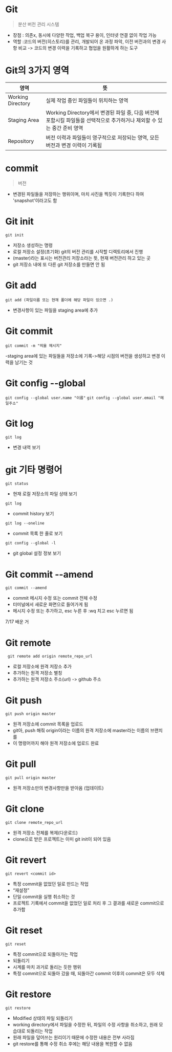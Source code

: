 # Git
> 분산 버전 관리 시스템
- 장점 : 의존x, 동시에 다양한 작업, 백업 복구 용이, 인터넷 연결 없이 작업 가능
- 역할 :코드의 버전(히스토리)를 관리, 개발되어 온 과정 파악, 이전 버전과의 변경 사항 비교
-> 코드의 변경 이력을 기록하고 협업을 원활하게 하는 도구

# Git의 3가지 영역
| 영역 | 뜻 |
| --- | --- |
| Working Directory | 실제 작업 중인 파일들이 위치하는 영역 |
| Staging Area | Working Directory에서 변경된 파일 중, 다음 버전에 포함시킬 파일들을 선택적으로 추가하거나 제외할 수 있는 중간 준비 영역 |
| Repository | 버전 이력과 파일들이 영구적으로 저장되는 영역, 모든 버전과 변경 이력이 기록됨 |

# commit
> 버전
- 변경된 파일들을 저장하는 행위이며, 마치 사진을 찍듯이 기록한다 하여 'snapshot'이라고도 함

# Git init
```git init```

- 저장소 생성하는 명령
- 로컬 저장소 설정(초기화) git의 버전 관리를 시작할 디렉토리에서 진행
- (master)라는 표시는 버전관리 저장소라는 뜻, 현재 버전관리 하고 있는 곳
- git 저장소 내에 또 다른 git 저장소를 만들면 안 됨

# Git add
```git add (파일이름 또는 현재 폴더에 해당 파일이 있으면 .)```

- 변경사항이 있는 파일을 staging area에 추가

# Git commit
```git commit -m "띄울 메시지"```

-staging area에 있는 파일들을 저장소에 기록->해당 시점의 버전을 생성하고 변경 이력을 남기는 것

# Git config --global
```git config --global user.name "이름"```
```git config --global user.email "메일주소"```

# Git log
```git log```

- 변경 내역 보기

# git 기타 명령어
```git status```
- 현재 로컬 저장소의 파일 상태 보기

```git log```
- commit history 보기

```git log --oneline```
- commit 목록 한 줄로 보기

```git config --global -l```
- git global 설정 정보 보기

# Git commit --amend
```git commit --amend```

- commit 메시지 수정 또는 commit 전체 수정
- 터미널에서 새로운 화면으로 들어가게 됨
- 메시지 수정 또는 추가하고, esc 누른 후 :wq 치고 esc 누르면 됨

7/17 배운 거
# Git remote
``` git remote add origin remote_repo_url```

- 로컬 저장소에 원격 저장소 추가
- 추가하는 원격 저장소 별칭
- 추가하는 원격 저장소 주소(url)
-> github 주소

# Git push
```git push origin master```

- 원격 저장소에 commit 목록을 업로드
- git아, push 해줘 origin이라는 이름의 원격 저장소에 master라는 이름의 브랜치를
- 이 명령어까지 해야 원격 저장소에 업로드 완료

# Git pull
```git pull origin master```

- 원격 저장소만의 변경사항만을 받아옴 (업데이트)

# Git clone
```git clone remote_repo_url```

- 원격 저장소 전체를 복제(다운로드)
- clone으로 받은 프로젝트는 이미 git init이 되어 있음

# Git revert
```git revert <commit id>```

- 특정 commit을 없었던 일로 만드는 작업
- “재설정”
- 단일 commit을 실행 취소하는 것
- 프로젝트 기록에서 commit을 없었던 일로 처리 후 그 결과를 새로운 commit으로 추가함

# Git reset
```git reset```

- 특정 commit으로 되돌아가는 작업
- 되돌리기
- 시계를 마치 과거로 돌리는 듯한 행위
- 특정 commit으로 되돌아 갔을 때, 되돌아간 commit 이후의 commit은 모두 삭제

# Git restore
```git restore```

- Modified 상태의 파일 되돌리기
- working directory에서 파일을 수정한 뒤, 파일의 수정 사항을 취소하고, 원래 모습대로 되돌리는 작업
- 원래 파일을 덮어쓰는 원리이기 때문에 수정한 내용은 전부 사라짐
- git restore를 통해 수정 취소 후에는 해당 내용을 복원할 수 없음